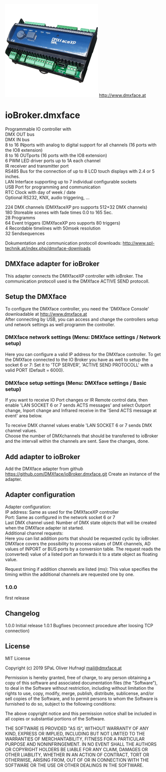 ![Logo](admin/dmxface.png)
http://www.dmxface.at
# ioBroker.dmxface
Programmable IO controller with <br>
 DMX OUT bus<br>
 DMX IN bus<br>
 8 to 16 INports with analog to digital support for all channels (16 ports with the IO8 extension)<br>
 8 to 16 OUTports (16 ports with the IO8 extension)<br>
 6 PWM LED driver ports up to 1A each channel<br>
 IR receiver and transmitter port<br>
 RS485 Bus for the connection of up to 8 LCD touch displays with 2.4 or 5 inches.<br>
 LAN Interface supporting up to 7 individual configurable sockets<br>
 USB Port for programming and communication<br>
 RTC Clock with day of week / date<br>
 Optional RS232, KNX, audio triggering, ...<br>
 
 224 DMX channels  (DMXfaceXP pro supports 512+32 DMX channels)<br>
 180 Storeable scenes with fade times 0.0 to 165 Sec. <br>
 28  Programms<br>
 64  Event triggers (DMXfaceXP pro supports 80 triggers)<br>
 4 	 Recordable timelines with 50msek resolution<br>
 32	 Sendsequences<br>

Dokumentation and communication protocoll downloads: http://www.spl-technik.at/index.php/dmxface-downloads
 
## DMXface adapter for ioBroker
This adapter connects the DMXfaceXP controller with ioBroker.
The communication protocoll used is the DMXface ACTIVE SEND protocoll.

## Setup the DMXface
To configure the DMXface controller, you need the 'DMXface Console' downloadable at http://www.dmxface.at<br>
After connecting by USB, you can access and change the controllers setup und network settings as well programm the controller.<br>

### DMXface network settings (Menu: DMXface settings / Network setup)<br>
Here you can configure a valid IP address for the DMXface controller.
To get the DMXface connected to the IO Broker you have as well to setup the socket 6 or 7:
Set it to 'TCP SERVER', 'ACTIVE SEND PROTOCOLL' with a valid PORT (Default = 6000).<br>

### DMXface setup settings (Menu: DMXface settings / Basic setup)<br>
If you want to receive IO Port changes or IR Remote control data, then enable 'LAN SOCKET 6 or 7 sends ACTS messages' and select 
Outport change, Inport change and Infrared receive in the 'Send ACTS message at event' area below.<br>

To receive DMX channel values enable 'LAN SOCKET 6 or 7 sends DMX channel values.<br>
Choose the number of DMXchannels that should be transferred to ioBroker and the intervall within the channels are sent.
Save the changes, done.<br>

## Add adapter to ioBroker
Add the DMXface adapter from github  https://github.com/DMXface/ioBroker.dmxface.git
Create an instance of the adapter.

## Adapter configuration
Adapter configuration:<br>
IP address:  Same as used for the DMXfaceXP controller<br>
Port: Same as configured in the network socket 6 or 7<br>
Last DMX channel used: Number of DMX state objects that will be created when the DMXface adapter ist started.<br>
Additional channel requests:<br>
Here you can list addition ports that should be requested cyclic by ioBroker.<br>
DMXface covers the possibility to process values of DMX channels, AD values of INPORT or BUS ports by a conversion table. 
The request reads the (converted) value of a listed port an forwards it to a state object as floating value.<br>

Request timing if addition channels are listed (ms): This value specifies the timing within the additional channels are requested one by one.<br>

### 1.0.0
first release

##  Changelog
1.0.0  Initial release
1.0.1  Bugfixes (reconnect procedure after loosing TCP connection)

## License
MIT License

Copyright (c) 2019 SPaL Oliver Hufnagl <mail@dmxface.at>

Permission is hereby granted, free of charge, to any person obtaining a copy
of this software and associated documentation files (the "Software"), to deal
in the Software without restriction, including without limitation the rights
to use, copy, modify, merge, publish, distribute, sublicense, and/or sell
copies of the Software, and to permit persons to whom the Software is
furnished to do so, subject to the following conditions:

The above copyright notice and this permission notice shall be included in all
copies or substantial portions of the Software.

THE SOFTWARE IS PROVIDED "AS IS", WITHOUT WARRANTY OF ANY KIND, EXPRESS OR
IMPLIED, INCLUDING BUT NOT LIMITED TO THE WARRANTIES OF MERCHANTABILITY,
FITNESS FOR A PARTICULAR PURPOSE AND NONINFRINGEMENT. IN NO EVENT SHALL THE
AUTHORS OR COPYRIGHT HOLDERS BE LIABLE FOR ANY CLAIM, DAMAGES OR OTHER
LIABILITY, WHETHER IN AN ACTION OF CONTRACT, TORT OR OTHERWISE, ARISING FROM,
OUT OF OR IN CONNECTION WITH THE SOFTWARE OR THE USE OR OTHER DEALINGS IN THE
SOFTWARE.